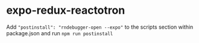 # expo-redux-reactotron

Add `"postinstall": "rndebugger-open --expo"` to the scripts section within package.json and run `npm run postinstall`
